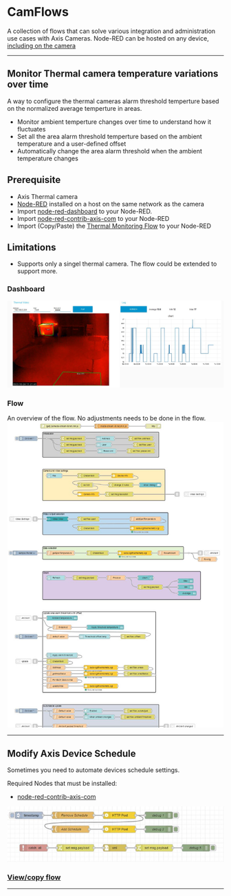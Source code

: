 # CamFlows
A collection of flows that can solve various integration and administration use cases with Axis Cameras.  Node-RED can be hosted on any device, [including on the camera](https://pandosme.github.io/acap/node-red/2023/09/12/nodered-acap.html)  
  

___
## Monitor Thermal camera temperature variations over time
A way to configure the thermal cameras alarm threshold temperture based on the normalized average temperture in areas.
* Monitor ambient temperture changes over time to understand how it fluctuates
* Set all the area alarm threshold temperture based on the ambient temperature and a user-defined offset
* Automatically change the area alarm threshold when the ambient temperature changes

## Prerequisite
- Axis Thermal camera
- [Node-RED](https://nodered.org/) installed on a host on the same network as the camera
- Import [node-red-dashboard](https://flows.nodered.org/node/node-red-dashboard) to your Node-RED.
- Import [node-red-contrib-axis-com](https://flows.nodered.org/node/node-red-contrib-axis-com) to your Node-RED
- Import (Copy/Paste) the [Thermal Monitoring Flow](https://acap.juhlin.me/package/ThermalMonitoring) to your Node-RED

## Limitations
* Supports only a singel thermal camera.  The flow could be extended to support more.
  
### Dashboard
![Flow](pictures/ThermalMonitoringDashboard.jpeg)
  
### Flow
An overview of the flow.  No adjustments needs to be done in the flow.  
![Flow](pictures/ThermalMonitoringFlow.jpeg)


___


## Modify Axis Device Schedule
Sometimes you need to automate devices schedule settings.  

Required Nodes that must be installed:
- [node-red-contrib-axis-com](https://flows.nodered.org/node/node-red-contrib-axis-com)
  
![Flow](pictures/ModifyAxisDeviceSchedule.jpeg)
  
### [View/copy flow](https://github.com/pandosme/flows/blob/master/flows/ModifyAxisDeviceSchedule.json)


___

